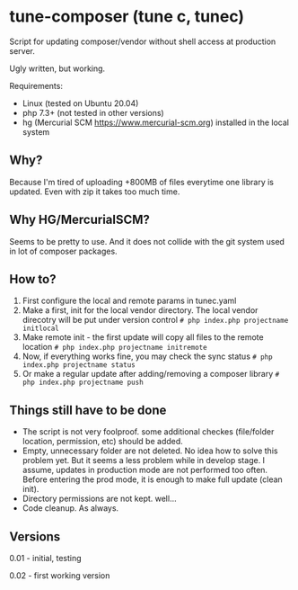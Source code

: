 # tune-composer (tune c, tunec)
Script for updating composer/vendor without shell access at production server.

Ugly written, but working.

Requirements:
- Linux (tested on Ubuntu 20.04)
- php 7.3+ (not tested in other versions)
- hg (Mercurial SCM https://www.mercurial-scm.org) installed in the local system

## Why?

Because I'm tired of uploading +800MB of files everytime one library is updated. Even with zip it takes too much time.

## Why HG/MercurialSCM?

Seems to be pretty to use. And it does not collide with the git system used in lot of composer packages.

## How to?

1. First configure the local and remote params in tunec.yaml
2. Make a first, init for the local vendor directory. The local vendor direcotry will be put under version control
    ``# php index.php projectname initlocal``
3. Make remote init - the first update will copy all files to the remote location
	``# php index.php projectname initremote``
4. Now, if everything works fine, you may check the sync status
	``# php index.php projectname status``
5. Or make a regular update after adding/removing a composer library
	``# php index.php projectname push``

## Things still have to be done

- The script is not very foolproof. some additional checkes (file/folder location, permission, etc) should be added.
- Empty, unnecessary folder are not deleted. No idea how to solve this problem yet. But it seems a less problem while in develop stage. I assume, updates in production mode are not performed too often. Before entering the prod mode, it is enough to make full update (clean init).
- Directory permissions are not kept. well...
- Code cleanup. As always.

## Versions

0.01 - initial, testing

0.02 - first working version
